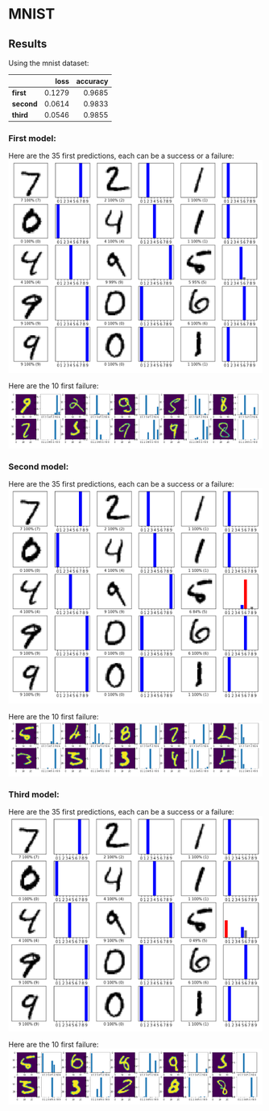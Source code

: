 # MNIST

## Results

Using the mnist dataset:

|            |  **loss**  | **accuracy** |
|------------|-----------:|-------------:|
| **first**  |     0.1279 |       0.9685 |
| **second** |     0.0614 |       0.9833 |
| **third**  |     0.0546 |       0.9855 |

### First model:

Here are the 35 first predictions, each can be a success or a failure:
![success](./screenshots/model_1_success.png "success")

Here are the 10 first failure:
![failure](./screenshots/model_1_failure.png "failure")

### Second model:

Here are the 35 first predictions, each can be a success or a failure:
![success](./screenshots/model_2_success.png "success")

Here are the 10 first failure:
![failure](./screenshots/model_2_failure.png "failure")

### Third model:

Here are the 35 first predictions, each can be a success or a failure:
![success](./screenshots/model_3_success.png "success")

Here are the 10 first failure:
![failure](./screenshots/model_3_failure.png "failure")
